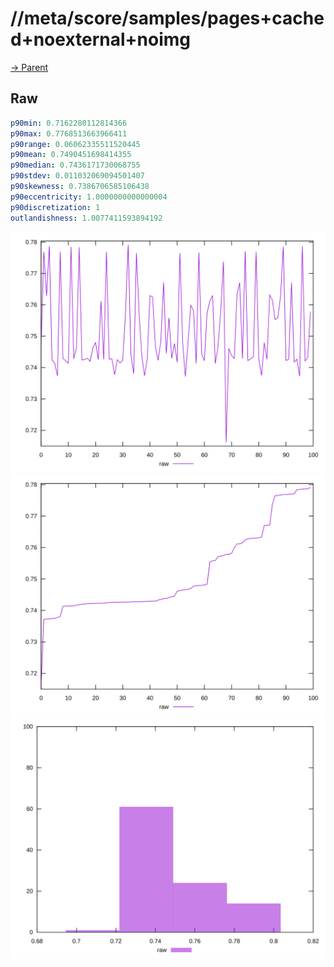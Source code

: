 
# //meta/score/samples/pages+cached+noexternal+noimg

[→ Parent](../..)


## Raw


```yaml
p90min: 0.7162280112814366
p90max: 0.7768513663966411
p90range: 0.06062335511520445
p90mean: 0.7490451698414355
p90median: 0.7436171730068755
p90stdev: 0.011032069094501407
p90skewness: 0.7386706585106438
p90eccentricity: 1.0000000000000004
p90discretization: 1
outlandishness: 1.0077411593894192

```

![PLOT: raw-values](./raw/values.svg)![PLOT: raw-sorted](./raw/sorted.svg)![PLOT: raw-histogram](./raw/histogram.svg)
